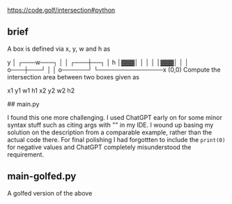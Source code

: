 https://code.golf/intersection#python

## brief

A box is defined via x, y, w and h as

  y
  │ ┌───w───┐
  │ │   ┌───┼──┐
  │ h   │▓▓▓│  │
  │ │   │▓▓▓│  │
  │ o───┼───┘  │
  │     o──────┘
  └───────────────x
(0,0)
Compute the intersection area between two boxes given as

x1 y1 w1 h1 x2 y2 w2 h2

## main.py

I found this one more challenging. I used ChatGPT early on for some minor syntax stuff such as citing args with "" in my IDE. I wound up basing my solution on the description from a comparable example, rather than the actual code there. For final polishing I had forgottten to include the `print(0)` for negative values and ChatGPT completely misunderstood the requirement.

## main-golfed.py

A golfed version of the above